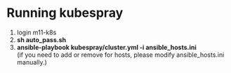 # Running kubespray 
1. login m11-k8s
2. **sh auto_pass.sh**
3. **ansible-playbook kubespray/cluster.yml -i ansible_hosts.ini** </br>
   (if you need to add or remove for hosts, please modify ansible_hosts.ini manually.)